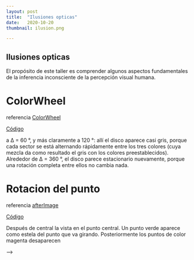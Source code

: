 ```yaml
---
layout: post
title:  "Ilusiones opticas"
date:   2020-10-20
thumbnail: ilusion.png

---
```


## Ilusiones opticas

El propósito de este taller es comprender algunos aspectos fundamentales de la inferencia inconsciente de la percepción visual humana.







<script src="https://cdnjs.cloudflare.com/ajax/libs/processing.js/1.4.8/processing.min.js"></script>
<body>
    <h1>ColorWheel</h1>
    <p>referencia  <a href="https://michaelbach.de/ot/mot-strob/index.html"  target="_blank"> ColorWheel </a></p>
    <a href="https://github.com/visualcomputingcoders/visualcomputingcoders/blob/master/_projects/ilusiones/angularVelocity.pde"> Código </a>
    <p> a ∆ = 60 °, y más claramente a 120 °: allí el disco aparece casi gris, porque cada sector se está alternando rápidamente entre los tres colores (cuya mezcla da como resultado el gris con los colores preestablecidos). 
    Alrededor de ∆ = 360 °, el disco parece estacionario nuevamente, porque una rotación completa entre ellos no cambia nada.</p>    
      <canvas data-processing-sources="angularVelocity.pde"></canvas>
     <h1> Rotacion del punto </h1>
    <p>referencia  <a href="https://commons.wikimedia.org/wiki/File:Disappearing_dots.gif"  target="_blank">  afterImage </a></p>
    <a href="https://github.com/visualcomputingcoders/visualcomputingcoders/blob/master/_projects/ilusiones/rotatePoint.pde"> Código </a>
    <p> Después de central la vista en el punto central. Un punto verde aparece como estela del punto que va girando. Posteriormente los puntos de color magenta desaparecen  </p> 
   <canvas data-processing-sources="rotatePoint.pde"></canvas> -->


     
</body>




